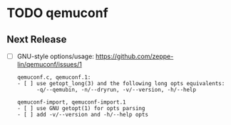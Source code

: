 TODO qemuconf
=============


Next Release
------------
  - [ ] GNU-style options/usage:
        https://github.com/zeppe-lin/qemuconf/issues/1

        qemuconf.c, qemuconf.1:
        - [ ] use getopt_long(3) and the following long opts equivalents:
              -q/--qemubin, -n/--dryrun, -v/--version, -h/--help

        qemuconf-import, qemuconf-import.1
        - [ ] use GNU getopt(1) for opts parsing
        - [ ] add -v/--version and -h/--help opts
